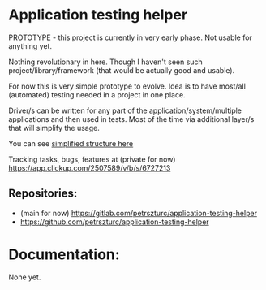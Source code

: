 # Application testing helper

PROTOTYPE - this project is currently in very early phase. Not usable for anything yet.

Nothing revolutionary in here. Though I haven't seen such project/library/framework (that would be actually good and usable).

For now this is very simple prototype to evolve. Idea is to have most/all (automated) testing needed in a project in one place.

Driver/s can be written for any part of the application/system/multiple applications and then used in tests. Most of the time via additional layer/s that will simplify the usage.

You can see [simplified structure here](https://miro.com/app/board/o9J_lezi47Y=/?moveToWidget=3074457354325395011&cot=14 "Miro")

Tracking tasks, bugs, features at (private for now) https://app.clickup.com/2507589/v/b/s/6727213

## Repositories:

* (main for now) https://gitlab.com/petrszturc/application-testing-helper
* https://github.com/petrszturc/application-testing-helper

# Documentation:
None yet.
